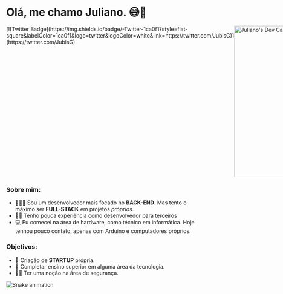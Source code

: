 # Olá, me chamo Juliano. 😅🚀
<div style="display: flex;">
  <div>
   [![Twitter Badge](https://img.shields.io/badge/-Twitter-1ca0f1?style=flat-square&labelColor=1ca0f1&logo=twitter&logoColor=white&link=https://twitter.com/JubisG)](https://twitter.com/JubisG)
  </div>
  
  <div>
    <a href="https://app.daily.dev/Anjinho"><img src="https://api.daily.dev/devcards/2f172cc0232e40f49f8e717a8c4555b3.png?r=zed" width="400" alt="Juliano's Dev Card"/></a>
  </div>
  
</div>


### Sobre mim: 
- 👨🏼‍🏫 Sou um desenvolvedor mais focado no **BACK-END**. Mas tento o máximo ser **FULL-STACK** em projetos _próprios_.
- ✍🏼 Tenho pouca experiência como desenvolvedor para terceiros
- 💻 Eu comecei na área de hardware, como técnico em informática. Hoje tenhou pouco contato, apenas com Arduino e computadores próprios.

### Objetivos: 

- 🦾 Criação de **STARTUP** própria.
- 🧠 Completar ensino superior em alguma área da tecnologia.
- 🧑‍💻 Ter uma noção na área de segurança.



![Snake animation](https://github.com/Anjinhuh/Anjinhuh/blob/output/github-contribution-grid-snake.svg)
